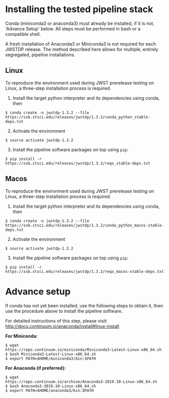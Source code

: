 # Installing the tested pipeline stack

Conda (miniconda3 or anaconda3) must already be installed, if it is not,
'Advance Setup' below.
All steps must be performed in bash or a compatible shell.

A fresh installation of Anaconda3 or Miniconda3 is not required for each JWSTDP
release. The method described here allows for multiple, entirely segregated,
pipeline installations.

## Linux
To reproduce the environment used during JWST prerelease testing on Linux, a 
three-step installation process is required.

1) Install the target python interpreter and its dependencies using conda, then
```
$ conda create -n jwstdp-1.3.2 --file
https://ssb.stsci.edu/releases/jwstdp/1.3.2/conda_python_stable-deps.txt
```

2) Activate the environment
```
$ source activate jwstdp-1.3.2
```

3) Install the pipeline software packages on top using `pip`:
```
$ pip install -r https://ssb.stsci.edu/releases/jwstdp/1.3.2/reqs_stable-deps.txt
```

## Macos
To reproduce the environment used during JWST prerelease testing on Linux, a 
three-step installation process is required.

1) Install the target python interpreter and its dependencies using conda, then
```
$ conda create -n jwstdp-1.3.2 --file
https://ssb.stsci.edu/releases/jwstdp/1.3.2/conda_python_macos-stable-deps.txt
```

2) Activate the environment
```
$ source activate jwstdp-1.3.2
```

3) Install the pipeline software packages on top using `pip`:
```
$ pip install -r https://ssb.stsci.edu/releases/jwstdp/1.3.2/reqs_macos-stable-deps.txt
```

# Advance setup
 
If conda has not yet been installed, use the following steps to obtain
it, then use the procedure above to install the pipeline software.

For detailed instructions of this step, please visit: http://docs.continuum.io/anaconda/install#linux-install

**For Miniconda:**

```
$ wget
https://repo.continuum.io/miniconda/Miniconda3-Latest-Linux-x86_64.sh
$ bash Miniconda3-Latest-Linux-x86_64.sh
$ export PATH=$HOME/miniconda3/bin:$PATH
```

**For Anaconda (if preferred):**

```
$ wget
https://repo.continuum.io/archive/Anaconda3-2019.10-Linux-x86_64.sh
$ bash Anaconda3-2019.10-Linux-x86_64.sh
$ export PATH=$HOME/anaconda3/bin:$PATH
```

